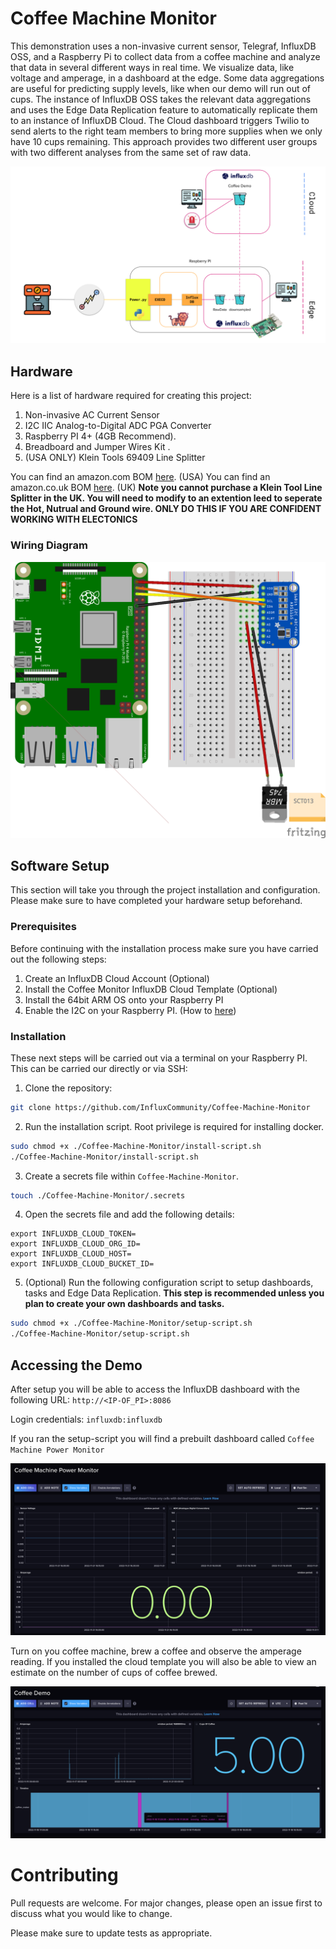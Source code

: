 ﻿# Coffee Machine Monitor
This demonstration uses a non-invasive current sensor, Telegraf, InfluxDB OSS, and a Raspberry Pi to collect data from a coffee machine and analyze that data in several different ways in real time. We visualize data, like voltage and amperage, in a dashboard at the edge. Some data aggregations are useful for predicting supply levels, like when our demo will run out of cups. The instance of InfluxDB OSS takes the relevant data aggregations and uses the Edge Data Replication feature to automatically replicate them to an instance of InfluxDB Cloud. The Cloud dashboard triggers Twilio to send alerts to the right team members to bring more supplies when we only have 10 cups remaining. This approach provides two different user groups with two different analyses from the same set of raw data.

![architecture diagram](img/coffee-demo.png)

## Hardware
Here is a list of hardware required for creating this project:
 1. Non-invasive AC Current Sensor
 2. I2C IIC Analog-to-Digital ADC PGA Converter
 3. Raspberry PI 4+ (4GB Recommend).
 4. Breadboard and Jumper Wires Kit . 
 5. (USA ONLY) Klein Tools 69409 Line Splitter

You can find an amazon.com BOM [here](https://www.amazon.com/hz/wishlist/ls/2SC9O26SMUCP?ref_=wl_share). (USA)
You can find an amazon.co.uk BOM [here](https://www.amazon.co.uk/hz/wishlist/ls/3OZT4RSQ6T119?ref_=wl_share). (UK)
**Note you cannot purchase a Klein Tool Line Splitter in the UK. You will need to modify to an extention leed to seperate the Hot, Nutrual and Ground wire. ONLY DO THIS IF YOU ARE CONFIDENT WORKING WITH ELECTONICS**

### Wiring Diagram
![wiring diagram](img/wiring.png)

## Software Setup
This section will take you through the project installation and configuration. Please make sure to have completed your hardware setup beforehand.

### Prerequisites
Before continuing with the installation process make sure you have carried out the following steps:

 1. Create an InfluxDB Cloud Account (Optional)
 2. Install the Coffee Monitor InfluxDB Cloud Template (Optional)
 3. Install the 64bit ARM OS onto your Raspberry PI
 4. Enable the I2C on your Raspberry PI. (How to [here](https://www.raspberrypi-spy.co.uk/2014/11/enabling-the-i2c-interface-on-the-raspberry-pi/))

### Installation
These next steps will be carried out via a terminal on your Raspberry PI. This can be carried our directly or via SSH:

1. Clone the repository:
```bash
git clone https://github.com/InfluxCommunity/Coffee-Machine-Monitor
```
2. Run the installation script. Root privilege is required for installing docker.
```bash
sudo chmod +x ./Coffee-Machine-Monitor/install-script.sh
./Coffee-Machine-Monitor/install-script.sh
```
3. Create a secrets file within  ``Coffee-Machine-Monitor``.
```bash
touch ./Coffee-Machine-Monitor/.secrets
```
4. Open the secrets file and add the following details:
```
export INFLUXDB_CLOUD_TOKEN=
export INFLUXDB_CLOUD_ORG_ID=
export INFLUXDB_CLOUD_HOST=
export INFLUXDB_CLOUD_BUCKET_ID=
```
5. (Optional) Run the following configuration script to setup dashboards, tasks and Edge Data Replication. **This step is recommended unless you plan to create your own dashboards and tasks.**
```bash
sudo chmod +x ./Coffee-Machine-Monitor/setup-script.sh
./Coffee-Machine-Monitor/setup-script.sh
```

## Accessing the Demo
After setup you will be able to access the InfluxDB dashboard with the following URL: ``http://<IP-OF_PI>:8086``

Login credentials: ``influxdb:influxdb``

If you ran the setup-script you will find a prebuilt dashboard called ``Coffee Machine Power Monitor``

![edge dashboard](img/edge-dashboard.png)

Turn on you coffee machine, brew a coffee and observe the amperage reading. If you installed the cloud template you will also be able to view an estimate on the number of cups of coffee brewed.

![cloud dashboard](img/cloud-dashboard.png)

# Contributing

Pull requests are welcome. For major changes, please open an issue first to discuss what you would like to change.

Please make sure to update tests as appropriate.


 
